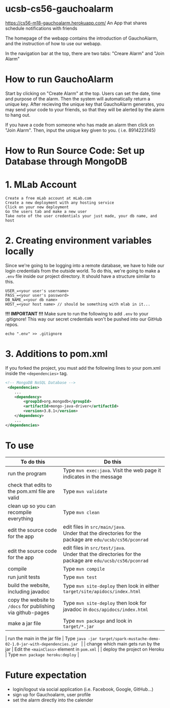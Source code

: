 # ucsb-cs56-gauchoalarm
https://cs56-m18-gauchoalarm.herokuapp.com/
An App that shares schedule notifications with friends

The homepage of the webapp contains the introduction of GauchoAlarm, and the instruction of how to use our webapp.

In the navigation bar at the top, there are two tabs: "Creare Alarm" and "Join Alarm"

# How to run GauchoAlarm
Start by clicking on "Create Alarm" at the top.
Users can set the date, time and purpose of the alarm. Then the system will automatically return a unique key.
After recieving the unique key that GauchoAlarm generates, you may send your code to your friends,
so that they will be alerted by the alarm to hang out. 

If you have a code from someone who has made an alarm then click on "Join Alarm".
Then, input the unique key given to you. ( i.e. 8914223145) 

# How to Run Source Code: Set up Database through MongoDB
# 1. MLab Account

    Create a free mLab account at mLab.com
    Create a new deployment with any hosting service
    Click on your new deployment
    Go the users tab and make a new user
    Take note of the user credentials your just made, your db name, and host

# 2. Creating environment variables locally
Since we're going to be logging into a remote database, we have to hide our login credentials from the outside world. To do this, we're going to make a ```.env``` file inside our project directory. It should have a structure similar to this.
```
USER_=<your user's username>
PASS_=<your user's password>
DB_NAME_=<your db name>
HOST_=<your host name> // should be something with mlab in it...
```
__!!! IMPORTANT !!!__
Make sure to run the following to add ```.env``` to your .gitignore! This way our secret credentials won't be pushed into our GitHub repos.
```
echo ".env" >> .gitignore
```
# 3. Additions to pom.xml
If you forked the project, you must add the following lines to your pom.xml inside the ```<dependencies>``` tag.
```XML
<!-- MongoDB NoSQL Database -->
 <dependencies>
    ...
    <dependency>
        <groupId>org.mongodb</groupId>
        <artifactId>mongo-java-driver</artifactId>
        <version>3.8.1</version>
    </dependency>
    ...
</dependencies>
```

# To use

| To do this | Do this |
| -----------|-----------|
| run the program | Type `mvn exec:java`.  Visit the web page it indicates in the message |
| check that edits to the pom.xml file are valid | Type `mvn validate` |
| clean up so you can recompile everything  | Type `mvn clean` |
| edit the source code for the app | edit files in `src/main/java`.<br>Under that the directories for the package are `edu/ucsb/cs56/pconrad`  |
| edit the source code for the app | edit files in `src/test/java`.<br>Under that the directories for the package are `edu/ucsb/cs56/pconrad`  |
| compile    | Type `mvn compile` |
| run junit tests | Type `mvn test` |
| build the website, including javadoc | Type `mvn site-deploy` then look in either `target/site/apidocs/index.html`  |
| copy the website to `/docs` for publishing via github-pages | Type `mvn site-deploy` then look for javadoc in `docs/apidocs/index.html` |	
| make a jar file | Type `mvn package` and look in `target/*.jar` |

| run the main in the jar file | Type `java -jar target/spark-mustache-demo-02-1.0-jar-with-dependencies.jar ` |
| change which main gets run by the jar | Edit the `<mainClass>` element in `pom.xml` |
| deploy the project on Heroku | Type `mvn package heroku:deploy` |

# Future expectation
- login/logout via social application (i.e. Facebook, Google, GitHub...)
- sign up for Gauchoalarm, user profile
- set the alarm directly into the calender

